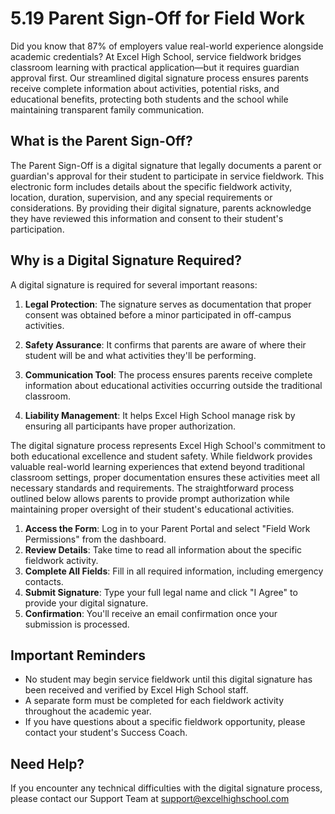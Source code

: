 # 5.19 Parent Sign-Off for Field Work

Did you know that 87% of employers value real-world experience alongside academic credentials? At Excel High School, service fieldwork bridges classroom learning with practical application—but it requires guardian approval first. Our streamlined digital signature process ensures parents receive complete information about activities, potential risks, and educational benefits, protecting both students and the school while maintaining transparent family communication.

## What is the Parent Sign-Off?
The Parent Sign-Off is a digital signature that legally documents a parent or guardian's approval for their student to participate in service fieldwork. This electronic form includes details about the specific fieldwork activity, location, duration, supervision, and any special requirements or considerations. By providing their digital signature, parents acknowledge they have reviewed this information and consent to their student's participation.

## Why is a Digital Signature Required?
A digital signature is required for several important reasons:

1. **Legal Protection**: The signature serves as documentation that proper consent was obtained before a minor participated in off-campus activities.

2. **Safety Assurance**: It confirms that parents are aware of where their student will be and what activities they'll be performing.

3. **Communication Tool**: The process ensures parents receive complete information about educational activities occurring outside the traditional classroom.

4. **Liability Management**: It helps Excel High School manage risk by ensuring all participants have proper authorization.

The digital signature process represents Excel High School's commitment to both educational excellence and student safety. While fieldwork provides valuable real-world learning experiences that extend beyond traditional classroom settings, proper documentation ensures these activities meet all necessary standards and requirements. The straightforward process outlined below allows parents to provide prompt authorization while maintaining proper oversight of their student's educational activities.

1. **Access the Form**: Log in to your Parent Portal and select "Field Work Permissions" from the dashboard.
2. **Review Details**: Take time to read all information about the specific fieldwork activity.
3. **Complete All Fields**: Fill in all required information, including emergency contacts.
4. **Submit Signature**: Type your full legal name and click "I Agree" to provide your digital signature.
5. **Confirmation**: You'll receive an email confirmation once your submission is processed.

## Important Reminders

- No student may begin service fieldwork until this digital signature has been received and verified by Excel High School staff.
- A separate form must be completed for each fieldwork activity throughout the academic year.
- If you have questions about a specific fieldwork opportunity, please contact your student's Success Coach.

## Need Help?
If you encounter any technical difficulties with the digital signature process, please contact our Support Team at support@excelhighschool.com 
